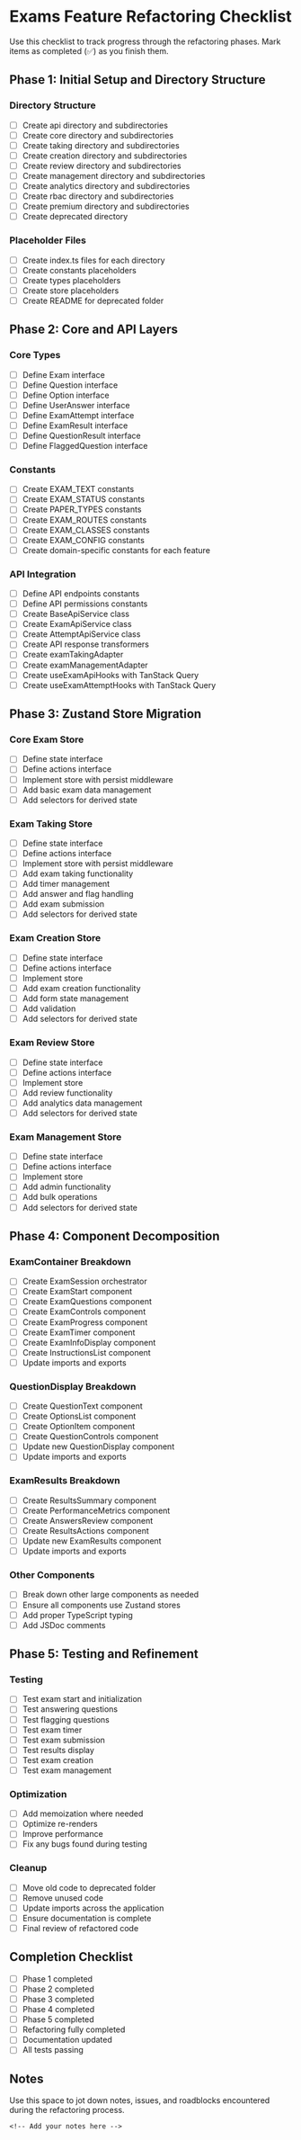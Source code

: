 # Exams Feature Refactoring Checklist

Use this checklist to track progress through the refactoring phases. Mark items as completed (✅) as you finish them.

## Phase 1: Initial Setup and Directory Structure

### Directory Structure
- [ ] Create api directory and subdirectories
- [ ] Create core directory and subdirectories
- [ ] Create taking directory and subdirectories
- [ ] Create creation directory and subdirectories
- [ ] Create review directory and subdirectories
- [ ] Create management directory and subdirectories
- [ ] Create analytics directory and subdirectories
- [ ] Create rbac directory and subdirectories
- [ ] Create premium directory and subdirectories
- [ ] Create deprecated directory

### Placeholder Files
- [ ] Create index.ts files for each directory
- [ ] Create constants placeholders
- [ ] Create types placeholders
- [ ] Create store placeholders
- [ ] Create README for deprecated folder

## Phase 2: Core and API Layers

### Core Types
- [ ] Define Exam interface
- [ ] Define Question interface
- [ ] Define Option interface
- [ ] Define UserAnswer interface
- [ ] Define ExamAttempt interface
- [ ] Define ExamResult interface
- [ ] Define QuestionResult interface
- [ ] Define FlaggedQuestion interface

### Constants
- [ ] Create EXAM_TEXT constants
- [ ] Create EXAM_STATUS constants
- [ ] Create PAPER_TYPES constants
- [ ] Create EXAM_ROUTES constants
- [ ] Create EXAM_CLASSES constants
- [ ] Create EXAM_CONFIG constants
- [ ] Create domain-specific constants for each feature

### API Integration
- [ ] Define API endpoints constants
- [ ] Define API permissions constants
- [ ] Create BaseApiService class
- [ ] Create ExamApiService class
- [ ] Create AttemptApiService class
- [ ] Create API response transformers
- [ ] Create examTakingAdapter
- [ ] Create examManagementAdapter
- [ ] Create useExamApiHooks with TanStack Query
- [ ] Create useExamAttemptHooks with TanStack Query

## Phase 3: Zustand Store Migration

### Core Exam Store
- [ ] Define state interface
- [ ] Define actions interface
- [ ] Implement store with persist middleware
- [ ] Add basic exam data management
- [ ] Add selectors for derived state

### Exam Taking Store
- [ ] Define state interface
- [ ] Define actions interface
- [ ] Implement store with persist middleware
- [ ] Add exam taking functionality
- [ ] Add timer management
- [ ] Add answer and flag handling
- [ ] Add exam submission
- [ ] Add selectors for derived state

### Exam Creation Store
- [ ] Define state interface
- [ ] Define actions interface
- [ ] Implement store
- [ ] Add exam creation functionality
- [ ] Add form state management
- [ ] Add validation
- [ ] Add selectors for derived state

### Exam Review Store
- [ ] Define state interface
- [ ] Define actions interface
- [ ] Implement store
- [ ] Add review functionality
- [ ] Add analytics data management
- [ ] Add selectors for derived state

### Exam Management Store
- [ ] Define state interface
- [ ] Define actions interface
- [ ] Implement store
- [ ] Add admin functionality
- [ ] Add bulk operations
- [ ] Add selectors for derived state

## Phase 4: Component Decomposition

### ExamContainer Breakdown
- [ ] Create ExamSession orchestrator
- [ ] Create ExamStart component
- [ ] Create ExamQuestions component
- [ ] Create ExamControls component
- [ ] Create ExamProgress component
- [ ] Create ExamTimer component
- [ ] Create ExamInfoDisplay component
- [ ] Create InstructionsList component
- [ ] Update imports and exports

### QuestionDisplay Breakdown
- [ ] Create QuestionText component
- [ ] Create OptionsList component
- [ ] Create OptionItem component
- [ ] Create QuestionControls component
- [ ] Update new QuestionDisplay component
- [ ] Update imports and exports

### ExamResults Breakdown
- [ ] Create ResultsSummary component
- [ ] Create PerformanceMetrics component
- [ ] Create AnswersReview component
- [ ] Create ResultsActions component
- [ ] Update new ExamResults component
- [ ] Update imports and exports

### Other Components
- [ ] Break down other large components as needed
- [ ] Ensure all components use Zustand stores
- [ ] Add proper TypeScript typing
- [ ] Add JSDoc comments

## Phase 5: Testing and Refinement

### Testing
- [ ] Test exam start and initialization
- [ ] Test answering questions
- [ ] Test flagging questions
- [ ] Test exam timer
- [ ] Test exam submission
- [ ] Test results display
- [ ] Test exam creation
- [ ] Test exam management

### Optimization
- [ ] Add memoization where needed
- [ ] Optimize re-renders
- [ ] Improve performance
- [ ] Fix any bugs found during testing

### Cleanup
- [ ] Move old code to deprecated folder
- [ ] Remove unused code
- [ ] Update imports across the application
- [ ] Ensure documentation is complete
- [ ] Final review of refactored code

## Completion Checklist

- [ ] Phase 1 completed
- [ ] Phase 2 completed
- [ ] Phase 3 completed
- [ ] Phase 4 completed
- [ ] Phase 5 completed
- [ ] Refactoring fully completed
- [ ] Documentation updated
- [ ] All tests passing

## Notes

Use this space to jot down notes, issues, and roadblocks encountered during the refactoring process.

```
<!-- Add your notes here -->

```

